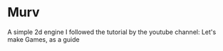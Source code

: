 # Murv
A simple 2d engine 
I followed the tutorial by the youtube channel: Let's make Games, as a guide
